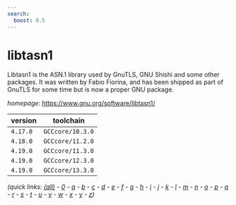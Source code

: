 ```yaml
---
search:
  boost: 0.5
---
```

# libtasn1

Libtasn1 is the ASN.1 library used by GnuTLS, GNU Shishi and  some other packages. It was written by Fabio Fiorina, and has been shipped as  part of GnuTLS for some time but is now a proper GNU package.

*homepage*: <https://www.gnu.org/software/libtasn1/>

version | toolchain
--------|----------
``4.17.0`` | ``GCCcore/10.3.0``
``4.18.0`` | ``GCCcore/11.2.0``
``4.19.0`` | ``GCCcore/11.3.0``
``4.19.0`` | ``GCCcore/12.3.0``
``4.19.0`` | ``GCCcore/13.3.0``


*(quick links: [(all)](../index.md) - [0](../0/index.md) - [a](../a/index.md) - [b](../b/index.md) - [c](../c/index.md) - [d](../d/index.md) - [e](../e/index.md) - [f](../f/index.md) - [g](../g/index.md) - [h](../h/index.md) - [i](../i/index.md) - [j](../j/index.md) - [k](../k/index.md) - [l](../l/index.md) - [m](../m/index.md) - [n](../n/index.md) - [o](../o/index.md) - [p](../p/index.md) - [q](../q/index.md) - [r](../r/index.md) - [s](../s/index.md) - [t](../t/index.md) - [u](../u/index.md) - [v](../v/index.md) - [w](../w/index.md) - [x](../x/index.md) - [y](../y/index.md) - [z](../z/index.md))*

